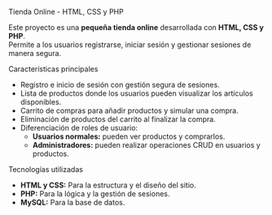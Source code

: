  Tienda Online - HTML, CSS y PHP

Este proyecto es una **pequeña tienda online** desarrollada con **HTML, CSS y PHP**.  
Permite a los usuarios registrarse, iniciar sesión y gestionar sesiones de manera segura.  

 Características principales

- Registro e inicio de sesión con gestión segura de sesiones.
- Lista de productos donde los usuarios pueden visualizar los artículos disponibles.
- Carrito de compras para añadir productos y simular una compra.
- Eliminación de productos del carrito al finalizar la compra.
- Diferenciación de roles de usuario:
  - **Usuarios normales:** pueden ver productos y comprarlos.
  - **Administradores:** pueden realizar operaciones CRUD en usuarios y productos.

 Tecnologías utilizadas

- **HTML y CSS:** Para la estructura y el diseño del sitio.
- **PHP:** Para la lógica y la gestión de sesiones.
- **MySQL:** Para la base de datos.
